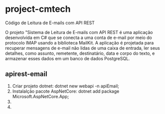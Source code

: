 # project-cmtech
Código de Leitura de E-mails com API REST

O projeto "Sistema de Leitura de E-mails com API REST é uma aplicação desenvolvida em C# que se conecta a uma conta de e-mail por meio do protocolo IMAP usando a biblioteca MailKit. A aplicação é projetada para recuperar mensagens de e-mail não lidas de uma caixa de entrada, ler seus detalhes, como assunto, remetente, destinatário, data e corpo do texto, e armazenar esses dados em um banco de dados PostgreSQL.

## apirest-email

1. Criar projeto dotnet: dotnet new webapi -n apiEmail;
2. Instalalção pacote AspNetCore: dotnet add package Microsoft.AspNetCore.App;
3. 
4. 

